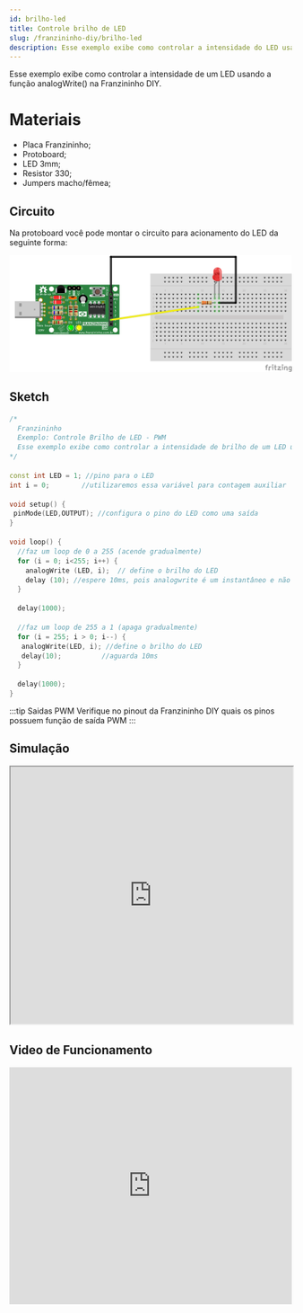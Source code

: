 ```yaml
---
id: brilho-led
title: Controle brilho de LED
slug: /franzininho-diy/brilho-led
description: Esse exemplo exibe como controlar a intensidade do LED usando a função analogWrite() na Franzininho DIY.
---
```


Esse exemplo exibe como controlar a intensidade de um LED usando a função analogWrite() na Franzininho DIY.


# Materiais

* Placa Franzininho;
* Protoboard;
* LED 3mm;
* Resistor 330;
* Jumpers macho/fêmea;

## Circuito

Na protoboard você pode montar o circuito para acionamento do LED da seguinte forma:

![Circuito](img/brilho-led/brilho-led-circuito.png)

## Sketch

```cpp
/*
  Franzininho
  Exemplo: Controle Brilho de LED - PWM
  Esse exemplo exibe como controlar a intensidade de brilho de um LED usando PWM
*/

const int LED = 1; //pino para o LED
int i = 0;        //utilizaremos essa variável para contagem auxiliar

void setup() {
 pinMode(LED,OUTPUT); //configura o pino do LED como uma saída
}

void loop() {
  //faz um loop de 0 a 255 (acende gradualmente)
  for (i = 0; i<255; i++) {
    analogWrite (LED, i);  // define o brilho do LED
    delay (10); //espere 10ms, pois analogwrite é um instantâneo e não veríamos nenhuma alteração
  }

  delay(1000);

  //faz um loop de 255 a 1 (apaga gradualmente)
  for (i = 255; i > 0; i--) {  
   analogWrite(LED, i); //define o brilho do LED
   delay(10);          //aguarda 10ms
  }

  delay(1000);
}
```

:::tip Saidas PWM
Verifique no pinout da Franzininho DIY quais os pinos possuem função de saída PWM
:::

## Simulação

<iframe width="100%" height="458px" src="https://wokwi.com/arduino/projects/311359730520949312?view=diagram"></iframe>


## Video de Funcionamento

<iframe width="100%" height="422" src="https://www.youtube.com/embed/0W5Dos0NHsE" title="YouTube video player" frameborder="0" allow="accelerometer; autoplay; clipboard-write; encrypted-media; gyroscope; picture-in-picture" allowfullscreen></iframe>


